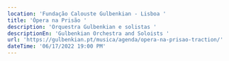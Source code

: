 ```yaml
---
location: 'Fundação Calouste Gulbenkian - Lisboa '
title: 'Ópera na Prisão '
description: 'Orquestra Gulbenkian e solistas '
descriptionEn: 'Gulbenkian Orchestra and Soloists '
url: 'https://gulbenkian.pt/musica/agenda/opera-na-prisao-traction/'
dateTime: '06/17/2022 19:00 PM'
---
```


